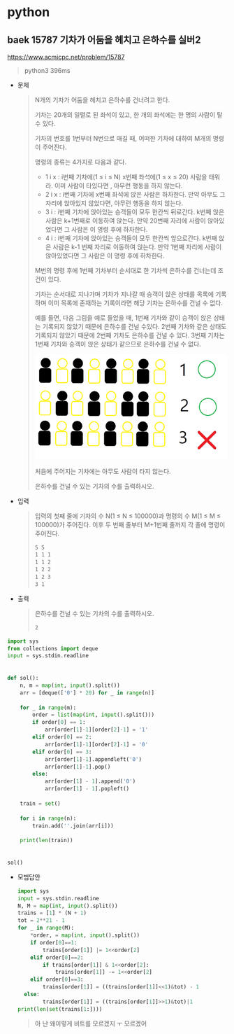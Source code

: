 # python

## baek 15787 기차가 어둠을 헤치고 은하수를 실버2

https://www.acmicpc.net/problem/15787

> python3 396ms
>



* 문제

  > N개의 기차가 어둠을 헤치고 은하수를 건너려고 한다.
  >
  > 기차는 20개의 일렬로 된 좌석이 있고, 한 개의 좌석에는 한 명의 사람이 탈 수 있다. 
  >
  > 기차의 번호를 1번부터 N번으로 매길 때, 어떠한 기차에 대하여 M개의 명령이 주어진다.
  >
  > 명령의 종류는 4가지로 다음과 같다.
  >
  > - 1 i x : i번째 기차에(1 ≤ i ≤ N) x번째 좌석에(1 ≤ x ≤ 20) 사람을 태워라. 이미 사람이 타있다면 , 아무런 행동을 하지 않는다.
  > - 2 i x : i번째 기차에 x번째 좌석에 앉은 사람은 하차한다. 만약 아무도 그자리에 앉아있지 않았다면, 아무런 행동을 하지 않는다.
  > - 3 i : i번째 기차에 앉아있는 승객들이 모두 한칸씩 뒤로간다. k번째 앉은 사람은 k+1번째로 이동하여 앉는다. 만약 20번째 자리에 사람이 앉아있었다면 그 사람은 이 명령 후에 하차한다.
  > - 4 i : i번째 기차에 앉아있는 승객들이 모두 한칸씩 앞으로간다. k번째 앉은 사람은 k-1 번째 자리로 이동하여 앉는다. 만약 1번째 자리에 사람이 앉아있었다면 그 사람은 이 명령 후에 하차한다.
  >
  > M번의 명령 후에 1번째 기차부터 순서대로 한 기차씩 은하수를 건너는데 조건이 있다.
  >
  > 기차는 순서대로 지나가며 기차가 지나갈 때 승객이 앉은 상태를 목록에 기록하며 이미 목록에 존재하는 기록이라면 해당 기차는 은하수를 건널 수 없다.
  >
  > 예를 들면, 다음 그림을 예로 들었을 때, 1번째 기차와 같이 승객이 앉은 상태는 기록되지 않았기 때문에 은하수를 건널 수있다. 2번째 기차와 같은 상태도 기록되지 않았기 때문에 2번째 기차도 은하수를 건널 수 있다. 3번째 기차는 1번째 기차와 승객이 앉은 상태가 같으므로 은하수를 건널 수 없다.
  >
  > ![img](md-images/1.png)
  >
  > 처음에 주어지는 기차에는 아무도 사람이 타지 않는다.
  >
  > 은하수를 건널 수 있는 기차의 수를 출력하시오.
  
* 입력

  > 입력의 첫째 줄에 기차의 수 N(1 ≤ N ≤ 100000)과 명령의 수 M(1 ≤ M ≤ 100000)가 주어진다. 이후 두 번째 줄부터 M+1번째 줄까지 각 줄에 명령이 주어진다. 
  >
  > ```bash
  > 5 5
  > 1 1 1
  > 1 1 2
  > 1 2 2
  > 1 2 3
  > 3 1
  > ```
  >
  
* 출력

  > 은하수를 건널 수 있는 기차의 수를 출력하시오.
  >
  > ```bash
  > 2
  > ```



```python
import sys
from collections import deque
input = sys.stdin.readline


def sol():
    n, m = map(int, input().split())
    arr = [deque(['0'] * 20) for _ in range(n)]

    for _ in range(m):
        order = list(map(int, input().split()))
        if order[0] == 1:
            arr[order[1]-1][order[2]-1] = '1'
        elif order[0] == 2:
            arr[order[1]-1][order[2]-1] = '0'
        elif order[0] == 3:
            arr[order[1]-1].appendleft('0')
            arr[order[1]-1].pop()
        else:
            arr[order[1] - 1].append('0')
            arr[order[1] - 1].popleft()

    train = set()

    for i in range(n):
        train.add(''.join(arr[i]))

    print(len(train))


sol()
```

> 



* 모범답안

  ```python
  import sys
  input = sys.stdin.readline
  N, M = map(int, input().split())
  trains = [1] * (N + 1)
  tot = 2**21 - 1
  for _ in range(M):
      *order, = map(int, input().split())
      if order[0]==1:
          trains[order[1]] |= 1<<order[2]
      elif order[0]==2:
          if trains[order[1]] & 1<<order[2]:
              trains[order[1]] -= 1<<order[2]
      elif order[0]==3:
          trains[order[1]] = ((trains[order[1]]<<1)&tot) - 1
    else:
          trains[order[1]] = ((trains[order[1]]>>1)&tot)|1
  print(len(set(trains[1:])))
  ```
  
  > 아 난 왜이렇게 비트를 모르겠지 ㅜ 모르겠어 


